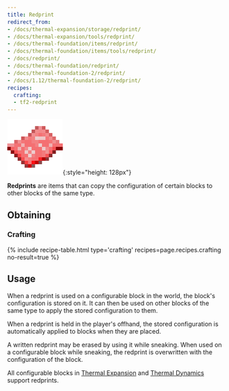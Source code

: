```yaml
---
title: Redprint
redirect_from:
- /docs/thermal-expansion/storage/redprint/
- /docs/thermal-expansion/tools/redprint/
- /docs/thermal-foundation/items/redprint/
- /docs/thermal-foundation/items/tools/redprint/
- /docs/redprint/
- /docs/thermal-foundation/redprint/
- /docs/thermal-foundation-2/redprint/
- /docs/1.12/thermal-foundation-2/redprint/
recipes:
  crafting:
  - tf2-redprint
---
```


![Redprint](/assets/images/thermal-foundation-2/redprint.png){:style="height: 128px"}


**Redprints** are items that can copy the configuration of certain blocks to
other blocks of the same type.


Obtaining
---------

### Crafting
{% include recipe-table.html type='crafting' recipes=page.recipes.crafting no-result=true %}


Usage
-----

When a redprint is used on a configurable block in the world, the block's
configuration is stored on it. It can then be used on other blocks of the same
type to apply the stored configuration to them.

When a redprint is held in the player's offhand, the stored configuration is
automatically applied to blocks when they are placed.

A written redprint may be erased by using it while sneaking. When used on a
configurable block while sneaking, the redprint is overwritten with the
configuration of the block.

All configurable blocks in [Thermal Expansion](/docs/1.12/thermal-expansion/) and
[Thermal Dynamics](/docs/1.12/thermal-dynamics/) support redprints.

